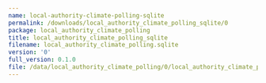 ```yaml
---
name: local-authority-climate-polling-sqlite
permalink: /downloads/local_authority_climate_polling_sqlite/0
package: local_authority_climate_polling
title: local_authority_climate_polling_sqlite
filename: local_authority_climate_polling.sqlite
version: '0'
full_version: 0.1.0
file: /data/local_authority_climate_polling/0/local_authority_climate_polling.sqlite
---
```

